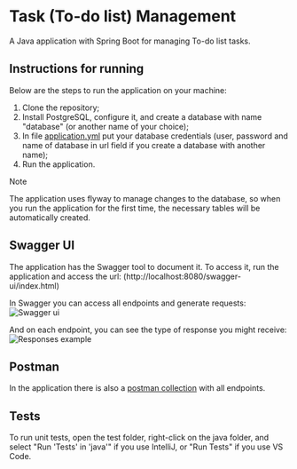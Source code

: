 # Task (To-do list) Management

A Java application with Spring Boot for managing To-do list tasks.

## Instructions for running

Below are the steps to run the application on your machine:

1. Clone the repository;
2. Install PostgreSQL, configure it, and create a database with name "database" (or another name of your choice);
3. In file [application.yml](https://github.com/icarusrodrigues/ToDo-List/blob/main/src/main/resources/application.yml) put your database credentials (user, password and name of database in url field if you create a database with another name);
4. Run the application.

> [!NOTE]  
> The application uses flyway to manage changes to the database, so when you run the application for the first time, the necessary tables will be automatically created.

## Swagger UI

The application has the Swagger tool to document it. To access it, run the application and access the url: (http://localhost:8080/swagger-ui/index.html)

In Swagger you can access all endpoints and generate requests:
![Swagger ui](https://github.com/icarusrodrigues/ToDo-List/assets/68354040/461618e7-0819-4fa8-8302-894e3e3b8abc)

And on each endpoint, you can see the type of response you might receive:
![Responses example](https://github.com/icarusrodrigues/ToDo-List/assets/68354040/9c3305aa-ae18-4267-b7f0-1844e0f50d56)

## Postman

In the application there is also a [postman collection](https://github.com/icarusrodrigues/ToDo-List/blob/main/To_Do_List%20_Collection.postman_collection.json) with all endpoints.

## Tests

To run unit tests, open the test folder, right-click on the java folder, and select "Run 'Tests' in 'java'" if you use IntelliJ, or "Run Tests" if you use VS Code.
